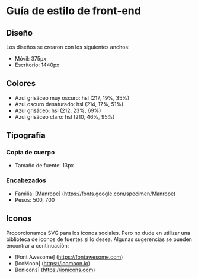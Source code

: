 # Guía de estilo de front-end

## Diseño

Los diseños se crearon con los siguientes anchos:

- Móvil: 375px
- Escritorio: 1440px

## Colores

- Azul grisáceo muy oscuro: hsl (217, 19%, 35%)
- Azul oscuro desaturado: hsl (214, 17%, 51%)
- Azul grisáceo: hsl (212, 23%, 69%)
- Azul grisáceo claro: hsl (210, 46%, 95%)

## Tipografía

### Copia de cuerpo

- Tamaño de fuente: 13px

### Encabezados

- Familia: [Manrope] (https://fonts.google.com/specimen/Manrope)
- Pesos: 500, 700

## Iconos

Proporcionamos SVG para los íconos sociales. Pero no dude en utilizar una biblioteca de iconos de fuentes si lo desea. Algunas sugerencias se pueden encontrar a continuación:

- [Font Awesome] (https://fontawesome.com)
- [IcoMoon] (https://icomoon.io)
- [Ionicons] (https://ionicons.com)